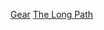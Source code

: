 <!-- TITLE: Outdoor Life -->
<!-- SUBTITLE: A quick summary of Outdoor Life -->

[Gear](/home/travel/outdoor-life/gear)
[The Long Path](/home/travel/outdoor-life/the-long-path)